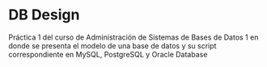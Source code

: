 # DB Design
Práctica 1 del curso de Administración de Sistemas de Bases de Datos 1 en donde se presenta el modelo de una base de datos y su script correspondiente en MySQL, PostgreSQL y Oracle Database
